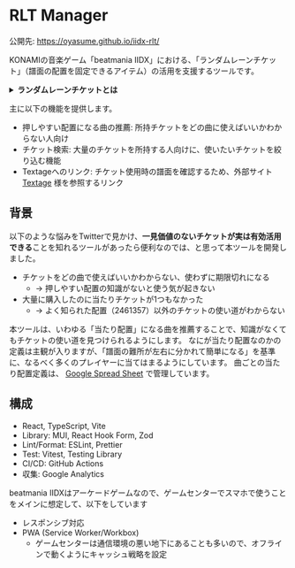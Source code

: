 # RLT Manager

公開先: https://oyasume.github.io/iidx-rlt/

KONAMIの音楽ゲーム「beatmania IIDX」における、「ランダムレーンチケット」（譜面の配置を固定できるアイテム）の活用を支援するツールです。

<details>
<summary><strong>ランダムレーンチケットとは</strong></summary>

通常はRANDOMオプションを選択すると譜面の配置がランダムに変わりますが、チケットを消費することで、記載の配置に固定できる課金アイテムです。
要するに、スコア上げやクリアが楽になる、押しやすい配置を意図的に引けるアイテムです。

|           正規配置（1234567）            |  →  |         押しやすい配置（2461357）         |
| :--------------------------------------: | :-: | :---------------------------------------: |
| ![正規配置の例](docs/images/v_seiki.png) |     | ![当たり配置の例](docs/images/v_ware.png) |

<p align="center">※画像は<a href="https://textage.cc/" target="_blank" rel="noopener noreferrer">Textage.cc</a>様より引用</p>

[IIDX公式ページの説明](https://p.eagate.573.jp/game/2dx/32/howto/lightning_model/random_lane.html)

</details>

主に以下の機能を提供します。

- 押しやすい配置になる曲の推薦: 所持チケットをどの曲に使えばいいかわからない人向け
- チケット検索: 大量のチケットを所持する人向けに、使いたいチケットを絞り込む機能
- Textageへのリンク: チケット使用時の譜面を確認するため、外部サイト [Textage](https://textage.cc/) 様を参照するリンク

## 背景

以下のような悩みをTwitterで見かけ、**一見価値のないチケットが実は有効活用できる**ことを知れるツールがあったら便利なのでは、と思って本ツールを開発しました。

- チケットをどの曲で使えばいいかわからない、使わずに期限切れになる
  - → 押しやすい配置の知識がないと使う気が起きない
- 大量に購入したのに当たりチケットが1つもなかった
  - → よく知られた配置（2461357）以外のチケットの使い道がわからない

本ツールは、いわゆる「当たり配置」になる曲を推薦することで、知識がなくてもチケットの使い道を見つけられるようにします。
なにが当たり配置なのかの定義は主観が入りますが、「譜面の難所が左右に分かれて簡単になる」を基準に、なるべく多くのプレイヤーに当てはまるようにしています。
曲ごとの当たり配置定義は、 [Google Spread Sheet](https://docs.google.com/spreadsheets/d/e/2PACX-1vTvdia8KZZiRbJ8WmaaFw64HixFWuuYP3HuxYzqfAYKvDso8ITI0OWITchKiv04T57uD2vk0bm9sMFx/pubhtml) で管理しています。

## 構成

- React, TypeScript, Vite
- Library: MUI, React Hook Form, Zod
- Lint/Format: ESLint, Prettier
- Test: Vitest, Testing Library
- CI/CD: GitHub Actions
- 収集: Google Analytics

beatmania IIDXはアーケードゲームなので、ゲームセンターでスマホで使うことをメインに想定して、以下をしています

- レスポンシブ対応
- PWA (Service Worker/Workbox)
  - ゲームセンターは通信環境の悪い地下にあることも多いので、オフラインで動くようにキャッシュ戦略を設定
